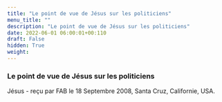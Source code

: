 ```yaml
---
title: "Le point de vue de Jésus sur les politiciens"
menu_title: ""
description: "Le point de vue de Jésus sur les politiciens"
date: 2022-06-01 06:00:01+00:110
draft: False
hidden: True
weight:
---
```

### Le point de vue de Jésus sur les politiciens

Jésus - reçu par FAB le 18 Septembre 2008, Santa Cruz, Californie, USA.



